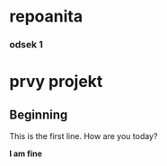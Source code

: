 # repoanita
### odsek 1

prvy projekt
============

Beginning
---------------
This is the first line. How are you today?

**I am fine**
